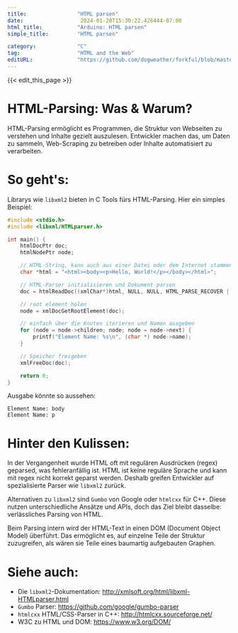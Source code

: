 ```yaml
---
title:                "HTML parsen"
date:                  2024-01-20T15:30:22.426444-07:00
html_title:           "Arduino: HTML parsen"
simple_title:         "HTML parsen"

category:             "C"
tag:                  "HTML and the Web"
editURL:              "https://github.com/dogweather/forkful/blob/master/content/de/c/parsing-html.md"
---
```


{{< edit_this_page >}}

# HTML-Parsing: Was & Warum?

HTML-Parsing ermöglicht es Programmen, die Struktur von Webseiten zu verstehen und Inhalte gezielt auszulesen. Entwickler machen das, um Daten zu sammeln, Web-Scraping zu betreiben oder Inhalte automatisiert zu verarbeiten.

# So geht's:

Librarys wie `libxml2` bieten in C Tools fürs HTML-Parsing. Hier ein simples Beispiel:

```C
#include <stdio.h>
#include <libxml/HTMLparser.h>

int main() {
    htmlDocPtr doc;
    htmlNodePtr node;

    // HTML-String, kann auch aus einer Datei oder dem Internet stammen
    char *html = "<html><body><p>Hello, World!</p></body></html>";

    // HTML-Parser initialisieren und Dokument parsen
    doc = htmlReadDoc((xmlChar*)html, NULL, NULL, HTML_PARSE_RECOVER | HTML_PARSE_NOERROR | HTML_PARSE_NOWARNING);

    // root element holen
    node = xmlDocGetRootElement(doc);

    // einfach über die Knoten iterieren und Namen ausgeben
    for (node = node->children; node; node = node->next) {
        printf("Element Name: %s\n", (char *) node->name);
    }

    // Speicher freigeben
    xmlFreeDoc(doc);

    return 0;
}
```

Ausgabe könnte so aussehen:

```
Element Name: body
Element Name: p
```

# Hinter den Kulissen:

In der Vergangenheit wurde HTML oft mit regulären Ausdrücken (regex) geparsed, was fehleranfällig ist. HTML ist keine reguläre Sprache und kann mit regex nicht korrekt geparst werden. Deshalb greifen Entwickler auf spezialisierte Parser wie `libxml2` zurück.

Alternativen zu `libxml2` sind `Gumbo` von Google oder `htmlcxx` für C++. Diese nutzen unterschiedliche Ansätze und APIs, doch das Ziel bleibt dasselbe: verlässliches Parsing von HTML.

Beim Parsing intern wird der HTML-Text in einen DOM (Document Object Model) überführt. Das ermöglicht es, auf einzelne Teile der Struktur zuzugreifen, als wären sie Teile eines baumartig aufgebauten Graphen.

# Siehe auch:

- Die `libxml2`-Dokumentation: http://xmlsoft.org/html/libxml-HTMLparser.html
- `Gumbo` Parser: https://github.com/google/gumbo-parser
- `htmlcxx` HTML/CSS-Parser in C++: http://htmlcxx.sourceforge.net/
- W3C zu HTML und DOM: https://www.w3.org/DOM/
